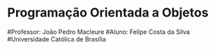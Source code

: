 # Programação Orientada a Objetos
#Professor: João Pedro Macleure
#Aluno: Felipe Costa da Silva
#Universidade Católica de Brasília

